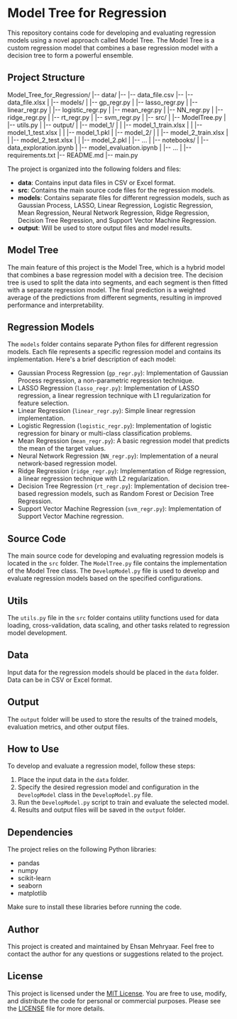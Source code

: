 # Model Tree for Regression

This repository contains code for developing and evaluating regression models using a novel approach called Model Tree. The Model Tree is a custom regression model that combines a base regression model with a decision tree to form a powerful ensemble.

## Project Structure

Model_Tree_for_Regression/
|-- data/
|-- |-- data_file.csv
|-- |-- data_file.xlsx
|
|-- models/
|   |-- gp_regr.py
|   |-- lasso_regr.py
|   |-- linear_regr.py
|   |-- logistic_regr.py
|   |-- mean_regr.py
|   |-- NN_regr.py
|   |-- ridge_regr.py
|   |-- rt_regr.py
|   |-- svm_regr.py
|
|-- src/
|   |-- ModelTree.py
|   |-- utils.py
|
|-- output/
|   |-- model_1/
|   |   |-- model_1_train.xlsx
|   |   |-- model_1_test.xlsx
|   |   |-- model_1.pkl
|   |-- model_2/
|   |   |-- model_2_train.xlsx
|   |   |-- model_2_test.xlsx
|   |   |-- model_2.pkl
|   |-- ...
|
|-- notebooks/
|   |-- data_exploration.ipynb
|   |-- model_evaluation.ipynb
|   |-- ...
|
|-- requirements.txt
|-- README.md
|-- main.py


The project is organized into the following folders and files:

- **data**: Contains input data files in CSV or Excel format.
- **src**: Contains the main source code files for the regression models.
- **models**: Contains separate files for different regression models, such as Gaussian Process, LASSO, Linear Regression, Logistic Regression, Mean Regression, Neural Network Regression, Ridge Regression, Decision Tree Regression, and Support Vector Machine Regression.
- **output**: Will be used to store output files and model results.

## Model Tree

The main feature of this project is the Model Tree, which is a hybrid model that combines a base regression model with a decision tree. The decision tree is used to split the data into segments, and each segment is then fitted with a separate regression model. The final prediction is a weighted average of the predictions from different segments, resulting in improved performance and interpretability.

## Regression Models

The `models` folder contains separate Python files for different regression models. Each file represents a specific regression model and contains its implementation. Here's a brief description of each model:

- Gaussian Process Regression (`gp_regr.py`): Implementation of Gaussian Process regression, a non-parametric regression technique.
- LASSO Regression (`lasso_regr.py`): Implementation of LASSO regression, a linear regression technique with L1 regularization for feature selection.
- Linear Regression (`linear_regr.py`): Simple linear regression implementation.
- Logistic Regression (`logistic_regr.py`): Implementation of logistic regression for binary or multi-class classification problems.
- Mean Regression (`mean_regr.py`): A basic regression model that predicts the mean of the target values.
- Neural Network Regression (`NN_regr.py`): Implementation of a neural network-based regression model.
- Ridge Regression (`ridge_regr.py`): Implementation of Ridge regression, a linear regression technique with L2 regularization.
- Decision Tree Regression (`rt_regr.py`): Implementation of decision tree-based regression models, such as Random Forest or Decision Tree Regression.
- Support Vector Machine Regression (`svm_regr.py`): Implementation of Support Vector Machine regression.

## Source Code

The main source code for developing and evaluating regression models is located in the `src` folder. The `ModelTree.py` file contains the implementation of the Model Tree class. The `DevelopModel.py` file is used to develop and evaluate regression models based on the specified configurations.

## Utils

The `utils.py` file in the `src` folder contains utility functions used for data loading, cross-validation, data scaling, and other tasks related to regression model development.

## Data

Input data for the regression models should be placed in the `data` folder. Data can be in CSV or Excel format.

## Output

The `output` folder will be used to store the results of the trained models, evaluation metrics, and other output files.

## How to Use

To develop and evaluate a regression model, follow these steps:

1. Place the input data in the `data` folder.
2. Specify the desired regression model and configuration in the `DevelopModel` class in the `DevelopModel.py` file.
3. Run the `DevelopModel.py` script to train and evaluate the selected model.
4. Results and output files will be saved in the `output` folder.

## Dependencies

The project relies on the following Python libraries:

- pandas
- numpy
- scikit-learn
- seaborn
- matplotlib

Make sure to install these libraries before running the code.

## Author

This project is created and maintained by Ehsan Mehryaar. Feel free to contact the author for any questions or suggestions related to the project.

## License

This project is licensed under the [MIT License](LICENSE). You are free to use, modify, and distribute the code for personal or commercial purposes. Please see the [LICENSE](LICENSE) file for more details.
